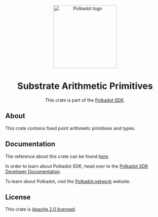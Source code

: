 <div align="center">

<img
alt="Polkadot logo" width="200"
src="https://raw.githubusercontent.com/paritytech/polkadot-sdk/rzadp/readmes/docs/images/Polkadot_Logo_Horizontal_Pink_BlackOnWhite.png">

# Substrate Arithmetic Primitives

This crate is part of the [Polkadot SDK](https://github.com/paritytech/polkadot-sdk/).

</div>

## About

This crate contains fixed point arithmetic primitives and types.

## Documentation

The reference about this crate can be found [here](https://paritytech.github.io/polkadot-sdk/master/sp_arithmetic).

In order to learn about Polkadot SDK, head over to the [Polkadot SDK Developer Documentation](https://paritytech.github.io/polkadot-sdk/master/polkadot_sdk_docs/index.html).

To learn about Polkadot, visit the [Polkadot.network](https://polkadot.network/) website.

## License

This crate is [Apache 2.0 licensed](https://spdx.org/licenses/Apache-2.0.html).
